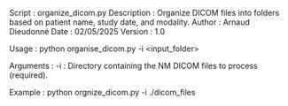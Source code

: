 Script : organize_dicom.py
Description : Organize DICOM files into folders based on patient name, study date, and modality.
Author : Arnaud Dieudonné
Date : 02/05/2025
Version : 1.0

Usage :
    python organise_dicom.py -i <input_folder>

Arguments :
    -i : Directory containing the NM DICOM files to process (required).

Example :
    python orgnize_dicom.py -i ./dicom_files
